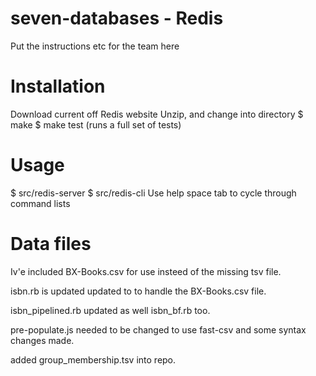 # seven-databases - Redis

Put the instructions etc for the team here

# Installation
Download current off Redis website
Unzip, and change into directory
$ make
$ make test (runs a full set of tests)

# Usage
$ src/redis-server
$ src/redis-cli
Use help space tab to cycle through command lists

# Data files

Iv'e included BX-Books.csv for use insteed of the missing tsv file.

isbn.rb is updated updated to to handle the BX-Books.csv file.

isbn_pipelined.rb updated as well isbn_bf.rb too.

pre-populate.js needed to be changed to use fast-csv and some syntax changes made.

added group_membership.tsv into repo.